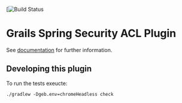 [![Build Status](https://travis-ci.org/grails-plugins/grails-spring-security-acl.svg?branch=master)

Grails Spring Security ACL Plugin
==================================


See [documentation](https://grails-plugins.github.io/grails-spring-security-acl/) for further information.

## Developing this plugin

To run the tests exeucte: 

`./gradlew -Dgeb.env=chromeHeadless check`